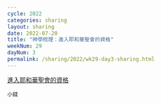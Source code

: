 ```yaml
---
cycle: 2022
categories: sharing
layout: sharing
date: 2022-07-20
title: "神學梳理：進入耶和華聖會的資格"
weekNum: 29
dayNum: 3
permalink: /sharing/2022/wk29-day3-sharing.html
---
```


[進入耶和華聖會的資格](https://eccseattle.github.io/media/sharing/2022/wk029/2022-07-20-bin.m4a)

`小錢`
